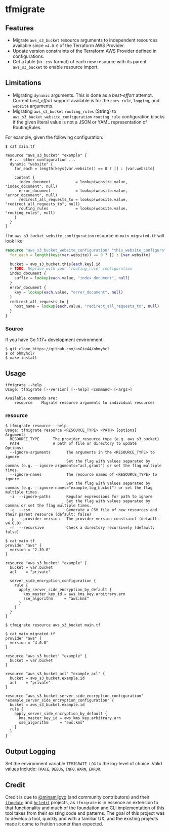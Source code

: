 # tfmigrate

## Features

- Migrate `aws_s3_bucket` resource arguments to independent resources available since `v4.0.0` of the Terraform AWS Provider.
- Update version constraints of the Terraform AWS Provider defined in configurations.
- Get a table (in `.csv` format) of each new resource with its parent `aws_s3_bucket` to enable resource import.

## Limitations

- Migrating `dynamic` arguments. This is done as a _best-effort_ attempt. Current _best_effort_ support available is for the `cors_rule`, `logging`, and `website` arguments.
- Migrating `aws_s3_bucket` `routing_rules` (String) to `aws_s3_bucket_website_configuration` `routing_rule` configuration blocks
if the given literal value is not a JSON or YAML representation of RoutingRules. 

For example, given the following configuration:
```shell
$ cat main.tf

resource "aws_s3_bucket" "example" {
  # ... other configuration ...
  dynamic "website" {
    for_each = length(keys(var.website)) == 0 ? [] : [var.website]

    content {
      index_document           = lookup(website.value, "index_document", null)
      error_document           = lookup(website.value, "error_document", null)
      redirect_all_requests_to = lookup(website.value, "redirect_all_requests_to", null)
      routing_rules            = lookup(website.value, "routing_rules", null)
    }
  }
}
```

The `aws_s3_bucket_website_configuration` resource in `main_migrated.tf` will look like:
```terraform
resource "aws_s3_bucket_website_configuration" "this_website_configuration" {
  for_each = length(keys(var.website)) == 0 ? [] : [var.website]

  bucket = aws_s3_bucket.this[each.key].id
  # TODO: Replace with your 'routing_rule' configuration
  index_document {
    suffix = lookup(each.value, "index_document", null)
  }
  error_document {
    key = lookup(each.value, "error_document", null)
  }
  redirect_all_requests_to {
    host_name = lookup(each.value, "redirect_all_requests_to", null)
  }
}
```

### Source

If you have Go 1.17+ development environment:

```
$ git clone https://github.com/anGie44/ohmyhcl
$ cd ohmyhcl/
$ make install
```

## Usage
```shell
tfmigrate --help
Usage: tfmigrate [--version] [--help] <command> [<args>]

Available commands are:
    resource    Migrate resource arguments to individual resources
```

### resource

```shell
$ tfmigrate resource --help
Usage: tfmigrate resource <RESOURCE_TYPE> <PATH> [options]
Arguments
  RESOURCE_TYPE      The provider resource type (e.g. aws_s3_bucket)
  PATH               A path of file or directory to update
Options:
  --ignore-arguments       The arguments in the <RESOURCE_TYPE> to ignore
                           Set the flag with values separated by commas (e.g. --ignore-arguments="acl,grant") or set the flag multiple times.
  --ignore-names           The resource names of <RESOURCE_TYPE> to ignore
                           Set the flag with values separated by commas (e.g. --ignore-names="example,log_bucket") or set the flag multiple times.
  -i  --ignore-paths       Regular expressions for path to ignore
                           Set the flag with values separated by commas or set the flag multiple times.
  -c  --csv    			   Generate a CSV file of new resources and their parent resource (default: false)
  -p  --provider-version   The provider version constraint (default: v4.0.0)
  -r  --recursive          Check a directory recursively (default: false)
```

```shell
$ cat main.tf
provider "aws" {
  version = "2.39.0"
}

resource "aws_s3_bucket" "example" {
  bucket = var.bucket
  acl    = "private"
  
  server_side_encryption_configuration {
    rule {
      apply_server_side_encryption_by_default {
        kms_master_key_id = aws_kms_key.arbitrary.arn
        sse_algorithm     = "aws:kms"
      }
    }
  }
}

$ tfmigrate resource aws_s3_bucket main.tf

$ cat main_migrated.tf
provider "aws" {
  version = "4.0.0"
}

resource "aws_s3_bucket" "example" {
  bucket = var.bucket
}

resource "aws_s3_bucket_acl" "example_acl" {
  bucket = aws_s3_bucket.example.id
  acl    = "private"
}

resource "aws_s3_bucket_server_side_encryption_configuration" "example_server_side_encryption_configuration" {
  bucket = aws_s3_bucket.example.id
  rule {
    apply_server_side_encryption_by_default {
      kms_master_key_id = aws_kms_key.arbitrary.arn
      sse_algorithm     = "aws:kms"
    }
  }
}
```

## Output Logging

Set the environment variable `TFMIGRATE_LOG` to the log-level of choice. Valid values include: `TRACE`, `DEBUG`, `INFO`, `WARN`, `ERROR`.

## Credit

Credit is due to [@minamijoyo](https://github.com/minamijoyo) (and community contributors) and their [`tfupdate`](https://github.com/minamijoyo/tfupdate) and [`hcledit`](https://github.com/minamijoyo/hcledit) projects,
as `tfmigrate` is in essence an extension to that functionality and much of the foundation and CLI implementation of this tool takes from their existing code and patterns. 
The goal of this project was to develop a tool, quickly and with a familiar UX, and the existing projects made it come to fruition sooner than expected.